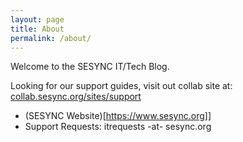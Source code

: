 ```yaml
---
layout: page
title: About
permalink: /about/
---
```


Welcome to the SESYNC IT/Tech Blog. 

Looking for our support guides, visit out collab site at: [collab.sesync.org/sites/support](https://collab.sesync.org/sites/support)

* (SESYNC Website)[https://www.sesync.org]]
* Support Requests: itrequests -at- sesync.org
